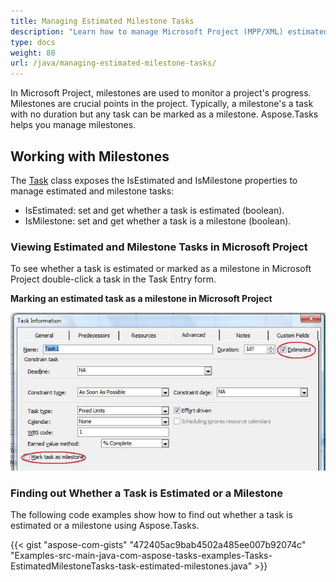 ```yaml
---
title: Managing Estimated Milestone Tasks
description: "Learn how to manage Microsoft Project (MPP/XML) estimated milestone tasks using Aspose.Tasks for Java."
type: docs
weight: 80
url: /java/managing-estimated-milestone-tasks/
---
```


In Microsoft Project, milestones are used to monitor a project's progress. Milestones are crucial points in the project. Typically, a milestone's a task with no duration but any task can be marked as a milestone. Aspose.Tasks helps you manage milestones.

## **Working with Milestones**
The [Task](https://apireference.aspose.com/tasks/java/com.aspose.tasks/Task/) class exposes the IsEstimated and IsMilestone properties to manage estimated and milestone tasks:

- IsEstimated: set and get whether a task is estimated (boolean).
- IsMilestone: set and get whether a task is a milestone (boolean).

### **Viewing Estimated and Milestone Tasks in Microsoft Project**
To see whether a task is estimated or marked as a milestone in Microsoft Project double-click a task in the Task Entry form.

**Marking an estimated task as a milestone in Microsoft Project** 

![managing estimated milestone tasks in Microsoft Project](managing-estimated-milestone-tasks_1.png)

### **Finding out Whether a Task is Estimated or a Milestone**
The following code examples show how to find out whether a task is estimated or a milestone using Aspose.Tasks.

{{< gist "aspose-com-gists" "472405ac9bab4502a485ee007b92074c" "Examples-src-main-java-com-aspose-tasks-examples-Tasks-EstimatedMilestoneTasks-task-estimated-milestones.java" >}}
